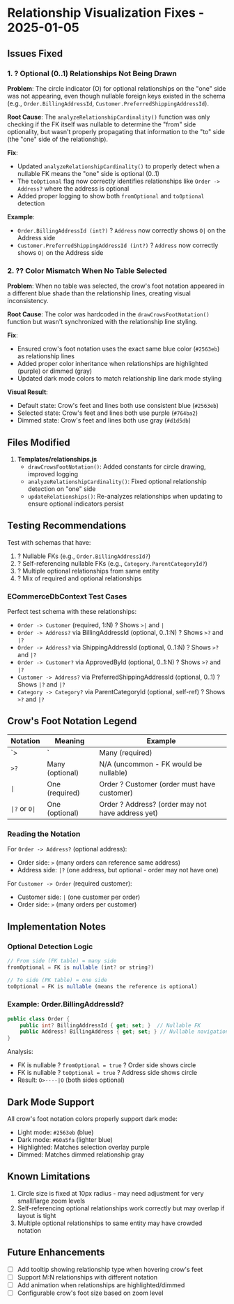 # Relationship Visualization Fixes - 2025-01-05

## Issues Fixed

### 1. ? Optional (0..1) Relationships Not Being Drawn

**Problem**: The circle indicator (O) for optional relationships on the "one" side was not appearing, even though nullable foreign keys existed in the schema (e.g., `Order.BillingAddressId`, `Customer.PreferredShippingAddressId`).

**Root Cause**: The `analyzeRelationshipCardinality()` function was only checking if the FK itself was nullable to determine the "from" side optionality, but wasn't properly propagating that information to the "to" side (the "one" side of the relationship).

**Fix**: 
- Updated `analyzeRelationshipCardinality()` to properly detect when a nullable FK means the "one" side is optional (0..1)
- The `toOptional` flag now correctly identifies relationships like `Order -> Address?` where the address is optional
- Added proper logging to show both `fromOptional` and `toOptional` detection

**Example**: 
- `Order.BillingAddressId (int?)` ? `Address` now correctly shows `O|` on the Address side
- `Customer.PreferredShippingAddressId (int?)` ? `Address` now correctly shows `O|` on the Address side

### 2. ?? Color Mismatch When No Table Selected

**Problem**: When no table was selected, the crow's foot notation appeared in a different blue shade than the relationship lines, creating visual inconsistency.

**Root Cause**: The color was hardcoded in the `drawCrowsFootNotation()` function but wasn't synchronized with the relationship line styling.

**Fix**:
- Ensured crow's foot notation uses the exact same blue color (`#2563eb`) as relationship lines
- Added proper color inheritance when relationships are highlighted (purple) or dimmed (gray)
- Updated dark mode colors to match relationship line dark mode styling

**Visual Result**:
- Default state: Crow's feet and lines both use consistent blue (`#2563eb`)
- Selected state: Crow's feet and lines both use purple (`#764ba2`)
- Dimmed state: Crow's feet and lines both use gray (`#d1d5db`)

## Files Modified

1. **Templates/relationships.js**
   - `drawCrowsFootNotation()`: Added constants for circle drawing, improved logging
   - `analyzeRelationshipCardinality()`: Fixed optional relationship detection on "one" side
   - `updateRelationships()`: Re-analyzes relationships when updating to ensure optional indicators persist

## Testing Recommendations

Test with schemas that have:
1. ? Nullable FKs (e.g., `Order.BillingAddressId?`)
2. ? Self-referencing nullable FKs (e.g., `Category.ParentCategoryId?`)
3. ? Multiple optional relationships from same entity
4. ? Mix of required and optional relationships

### ECommerceDbContext Test Cases

Perfect test schema with these relationships:
- `Order -> Customer` (required, 1:N) ? Shows `>|` and `|`
- `Order -> Address?` via BillingAddressId (optional, 0..1:N) ? Shows `>?` and `|?`
- `Order -> Address?` via ShippingAddressId (optional, 0..1:N) ? Shows `>?` and `|?`
- `Order -> Customer?` via ApprovedById (optional, 0..1:N) ? Shows `>?` and `|?`
- `Customer -> Address?` via PreferredShippingAddressId (optional, 0..1) ? Shows `|?` and `|?`
- `Category -> Category?` via ParentCategoryId (optional, self-ref) ? Shows `>?` and `|?`

## Crow's Foot Notation Legend

| Notation | Meaning | Example |
|----------|---------|---------|
| `>|` | Many (required) | OrderItem ? Order (many items per order) |
| `>?` | Many (optional) | N/A (uncommon - FK would be nullable) |
| `\|` | One (required) | Order ? Customer (order must have customer) |
| `\|?` or `O\|` | One (optional) | Order ? Address? (order may not have address yet) |

### Reading the Notation

For `Order -> Address?` (optional address):
- Order side: `>` (many orders can reference same address)
- Address side: `|?` (one address, but optional - order may not have one)

For `Customer -> Order` (required customer):
- Customer side: `|` (one customer per order)
- Order side: `>` (many orders per customer)

## Implementation Notes

### Optional Detection Logic

```javascript
// From side (FK table) = many side
fromOptional = FK is nullable (int? or string?)

// To side (PK table) = one side  
toOptional = FK is nullable (means the reference is optional)
```

### Example: Order.BillingAddressId?

```csharp
public class Order {
    public int? BillingAddressId { get; set; }  // Nullable FK
    public Address? BillingAddress { get; set; } // Nullable navigation
}
```

Analysis:
- FK is nullable ? `fromOptional = true` ? Order side shows circle
- FK is nullable ? `toOptional = true` ? Address side shows circle
- Result: `O>----|O` (both sides optional)

## Dark Mode Support

All crow's foot notation colors properly support dark mode:
- Light mode: `#2563eb` (blue)
- Dark mode: `#60a5fa` (lighter blue)
- Highlighted: Matches selection overlay purple
- Dimmed: Matches dimmed relationship gray

## Known Limitations

1. Circle size is fixed at 10px radius - may need adjustment for very small/large zoom levels
2. Self-referencing optional relationships work correctly but may overlap if layout is tight
3. Multiple optional relationships to same entity may have crowded notation

## Future Enhancements

- [ ] Add tooltip showing relationship type when hovering crow's feet
- [ ] Support M:N relationships with different notation
- [ ] Add animation when relationships are highlighted/dimmed
- [ ] Configurable crow's foot size based on zoom level
